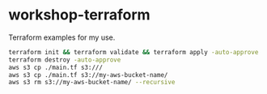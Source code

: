 # workshop-terraform
Terraform examples for my use.
```bash
terraform init && terraform validate && terraform apply -auto-approve
terraform destroy -auto-approve
aws s3 cp ./main.tf s3:///
aws s3 cp ./main.tf s3://my-aws-bucket-name/
aws s3 rm s3://my-aws-bucket-name/ --recursive
```
